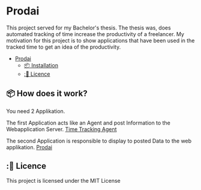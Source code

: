 # Prodai

This project served for my Bachelor's thesis. The thesis was, does automated tracking of time increase the productivity of a freelancer. My motivation for this project is to show applications that have been used in the tracked time to get an idea of the productivity.

- [Prodai](#prodai)
  - [:package: Installation](#package-installation)
  - [::scroll: Licence](#scroll-licence)

## :package: How does it work?
You need 2 Applikation. 

The first Application acts like an Agent and post Information to the Webapplication Server.
[Time Tracking Agent](https://github.com/TolgaKara/timetrackingAgent)

The second Application is responsible to display to posted Data to the web applikation.
[Prodai](https://github.com/TolgaKara/prodai)

## ::scroll: Licence

This project is licensed under the MIT License
